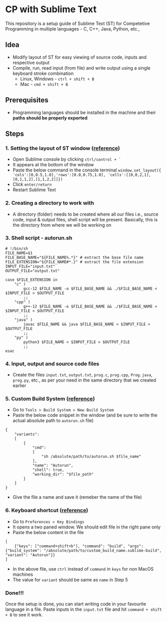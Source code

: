 # CP with Sublime Text

This repository is a setup guide of Sublime Text (ST) for Competetive Programming in multiple languages - C, C++, Java, Python, etc.,

## Idea

* Modify layout of ST for easy viewing of source code, inputs and respective output
* Compile, run, read input (from file) and write output using a single keyboard stroke combination
    * Linux, Windows - `ctrl + shift + B`
    * Mac - `cmd + shift + B`

## Prerequisites

* Programming languages should be installed in the machine and their **paths should be properly exported**

## Steps

### 1\. Setting the layout of ST window \([reference](https://nikolaloncar.com/sublime-text-custom-layout-tutorial-inside-out-with-examples/)\)

* Open Sublime console by clicking <code>ctrl/control + `</code>
* It appears at the bottom of the window
* Paste the below command in the console terminal 
`window.set_layout({  'cols':[0,0.5,1.0],'rows':[0.0,0.75,1.0], 'cells':[[0,0,2,1],[0,1,1,2],[1,1,2,2]]})`
* Click `enter/return`
* Restart Sublime Text

### 2\. Creating a directory to work with

* A directory (folder) needs to be created where all our files i.e., source code, input & output files, shell script will be present. Basically, this is the directory from where we will be working on

### 3\. Shell script \- autorun\.sh

```
# !/bin/sh
FILE_NAME=$1
FILE_BASE_NAME="${FILE_NAME%.*}" # extract the base file name
FILE_EXTENSION="${FILE_NAME#*.}" # extract the file extension
INPUT_FILE="input.txt"
OUTPUT_FILE="output.txt"

case $FILE_EXTENSION in
	"c" )
		gcc-12 $FILE_NAME -o $FILE_BASE_NAME && ./$FILE_BASE_NAME < $INPUT_FILE > $OUTPUT_FILE
		;;
	"cpp" )
		g++-12 $FILE_NAME -o $FILE_BASE_NAME && ./$FILE_BASE_NAME < $INPUT_FILE > $OUTPUT_FILE
		;;
	"java" )
		javac $FILE_NAME && java $FILE_BASE_NAME < $INPUT_FILE > $OUTPUT_FILE
		;;
	"py" )
		python3 $FILE_NAME < $INPUT_FILE > $OUTPUT_FILE
		;;
esac
```

### 4\. Input, output and source code files

* Create the files `input.txt`, `output.txt`, `prog.c`, `prog.cpp`, `Prog.java`, `prog.py`, etc., as per your need in the same directory that we created earlier

### 5\. Custom Build System \([reference](https://www.sublimetext.com/docs/build_systems.html)\)

* Go to `Tools > Build System > New Build System`
* Paste the below code snippet in the window (and be sure to write the actual absolute path to `autorun.sh` file)

```
{
	"variants":
	[
		{
			"cmd":
			[
				"sh /absolute/path/to/autorun.sh $file_name"
			],
			"name": "Autorun",
			"shell": true,
			"working_dir": "$file_path"
		}
	]
}
```

* Give the file a name and save it (remeber the name of the file)

### 6\. Keyboard shortcut \([reference](https://www.sublimetext.com/docs/key_bindings.html#user-bindings)\)

* Go to `Preferences > Key Bindings`
* It opens a two paned window. We should edit file in the right pane only
* Paste the below content in the file

```
[
	{"keys": ["command+shift+b"], "command": "build", "args": {"build_system": "/absolute/path/to/custom_build_name.sublime-build", "variant": "Autorun"}}
]
```
* In the above file, use `ctrl` instead of `command` in `keys` for non MacOS machines
* The value for `variant` should be same as `name` in Step 5

### Done!!!
Once the setup is done, you can start writing code in your favourite language in a file. Paste inputs in the `input.txt` file and hit `command + shift + B` to see it work.